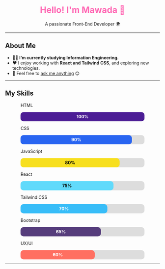 <h1 align="center" style="color: #FF69B4;">Hello! I'm Mawada 👋</h1>

<p align="center">
A passionate Front-End Developer 🌍
</p>

---

## About Me
- 👩‍💻 **I’m currently studying Information Engineering.**  
- ❤️ I enjoy working with **React and Tailwind CSS**, and exploring new technologies.  
- 💬 Feel free to [ask me anything](#) 😊  

---



## My Skills

<div style="width: 80%; margin: auto;">
  <!-- HTML -->
  <p>HTML</p>
  <div style="background-color: #ddd; width: 100%; height: 30px; border-radius: 10px; margin-bottom: 10px;">
    <div style="background-color: #4c1d95; width: 100%; height: 100%; border-radius: 10px; text-align: center; line-height: 30px; color: white; font-weight: bold;">100%</div>
  </div>

  <!-- CSS -->
  <p>CSS</p>
  <div style="background-color: #ddd; width: 100%; height: 30px; border-radius: 10px; margin-bottom: 10px;">
    <div style="background-color: #2965f1; width: 90%; height: 100%; border-radius: 10px; text-align: center; line-height: 30px; color: white; font-weight: bold;">90%</div>
  </div>

  <!-- JavaScript -->
  <p>JavaScript</p>
  <div style="background-color: #ddd; width: 100%; height: 30px; border-radius: 10px; margin-bottom: 10px;">
    <div style="background-color: #f7df1e; width: 80%; height: 100%; border-radius: 10px; text-align: center; line-height: 30px; color: black; font-weight: bold;">80%</div>
  </div>

  <!-- React -->
  <p>React</p>
  <div style="background-color: #ddd; width: 100%; height: 30px; border-radius: 10px; margin-bottom: 10px;">
    <div style="background-color: #61dafb; width: 75%; height: 100%; border-radius: 10px; text-align: center; line-height: 30px; color: black; font-weight: bold;">75%</div>
  </div>

  <!-- Tailwind CSS -->
  <p>Tailwind CSS</p>
  <div style="background-color: #ddd; width: 100%; height: 30px; border-radius: 10px; margin-bottom: 10px;">
    <div style="background-color: #38bdf8; width: 70%; height: 100%; border-radius: 10px; text-align: center; line-height: 30px; color: white; font-weight: bold;">70%</div>
  </div>

  <!-- Bootstrap -->
  <p>Bootstrap</p>
  <div style="background-color: #ddd; width: 100%; height: 30px; border-radius: 10px; margin-bottom: 10px;">
    <div style="background-color: #563d7c; width: 65%; height: 100%; border-radius: 10px; text-align: center; line-height: 30px; color: white; font-weight: bold;">65%</div>
  </div>

  <!-- UX/UI -->
  <p>UX/UI</p>
  <div style="background-color: #ddd; width: 100%; height: 30px; border-radius: 10px;">
    <div style="background-color: #ff6f61; width: 60%; height: 100%; border-radius: 10px; text-align: center; line-height: 30px; color: white; font-weight: bold;">60%</div>
  </div>
</div>

---
